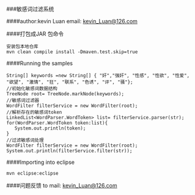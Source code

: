 ###敏感词过滤系统

####author:kevin Luan
	email: kevin_Luan@126.com

####打包成JAR 包命令

	安装包本地仓库
	mvn clean compile install -Dmaven.test.skip=true

####Running the samples

	String[] keywords =new String[] { "奸","强奸", "性感", "性欲", "性爱", "欲望", "激情", "狂", "联系", "色诱", "评", "骚"};
	//初始化敏感词数据结构
	TreeNode root= TreeNode.markNode(keywords);
	//敏感词过滤器
    WordFilter filterService = new WordFilter(root);
    //解析存在的敏感词token
	LinkedList<WordParser.WordToken> list= filterService.parser(str);
    for(WordParser.WordToken token:list){
       System.out.println(token);
    }
	//过滤敏感词处理
    WordFilter filterService = new WordFilter(root);
    System.out.println(filterService.filter(str));


####Importing into eclipse
	
	mvn eclipse:eclipse
	
####问题反馈 
    to mail: kevin_Luan@126.com
    

